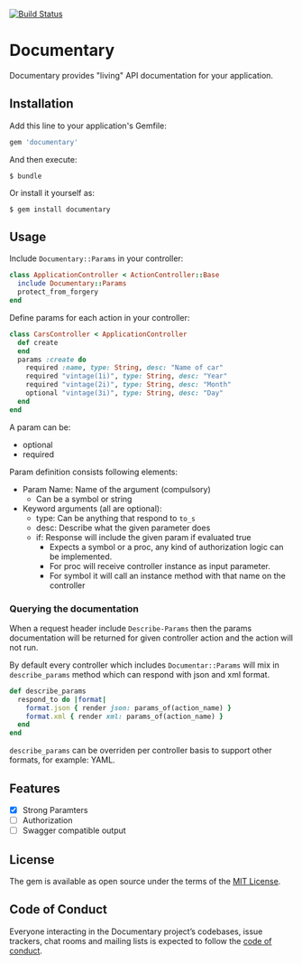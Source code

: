 [![Build Status](https://travis-ci.org/bonyiii/documentary.svg?branch=master)](https://travis-ci.org/bonyiii/documentary)

# Documentary

Documentary provides "living" API documentation for your application.

## Installation

Add this line to your application's Gemfile:

```ruby
gem 'documentary'
```

And then execute:

    $ bundle

Or install it yourself as:

    $ gem install documentary

## Usage

Include ```Documentary::Params``` in your controller:

``` ruby
class ApplicationController < ActionController::Base
  include Documentary::Params
  protect_from_forgery
end
```

Define params for each action in your controller:

``` ruby
class CarsController < ApplicationController
  def create
  end
  params :create do
    required :name, type: String, desc: "Name of car"
    required "vintage(1i)", type: String, desc: "Year"
    required "vintage(2i)", type: String, desc: "Month"
    optional "vintage(3i)", type: String, desc: "Day"
  end
end
```

A param can be:
  - optional
  - required

Param definition consists following elements:

  - Param Name: Name of the argument (compulsory)
    - Can be a symbol or string
  - Keyword arguments (all are optional):
	  - type: Can be anything that respond to ```to_s```
	  - desc: Describe what the given parameter does
	  - if: Response will include the given param if evaluated true
		  -  Expects a symbol or a proc, any kind of authorization logic can be implemented.
		  - For proc will receive controller instance as input parameter.
		  - For symbol it will call an instance method with that name on the controller

### Querying the documentation

When a request header include ```Describe-Params``` then the params documentation will be returned
for given controller action and the action will not run.

By default every controller which includes ```Documentar::Params``` will mix in ```describe_params```
method which can respond with json and xml format.

```ruby
def describe_params
  respond_to do |format|
    format.json { render json: params_of(action_name) }
    format.xml { render xml: params_of(action_name) }
  end
end
```

```describe_params``` can be overriden per controller basis to support other formats, for example: YAML.

## Features


- [X] Strong Paramters
- [ ] Authorization
- [ ] Swagger compatible output

## License

The gem is available as open source under the terms of the [MIT License](https://opensource.org/licenses/MIT).

## Code of Conduct

Everyone interacting in the Documentary project’s codebases, issue trackers, chat rooms and mailing lists is expected to follow the [code of conduct](https://github.com/[USERNAME]/documentary/blob/master/CODE_OF_CONDUCT.md).
